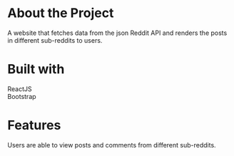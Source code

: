 # About the Project
A website that fetches data from the json Reddit API and renders the posts in different sub-reddits to users.

# Built with

ReactJS <br>
Bootstrap

# Features

Users are able to view posts and comments from different sub-reddits.




